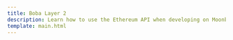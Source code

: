 ```yaml
---
title: Boba Layer 2
description: Learn how to use the Ethereum API when developing on Moonbeam. This section includes guides on Ethereum libraries, development environments, and more.
template: main.html
---
```


<div class='subsection-wrapper'></div>
